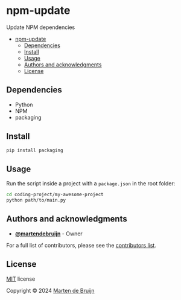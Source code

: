 # npm-update

Update NPM dependencies

- [npm-update](#npm-update)
  - [Dependencies](#dependencies)
  - [Install](#install)
  - [Usage](#usage)
  - [Authors and acknowledgments](#authors-and-acknowledgments)
  - [License](#license)

## Dependencies

- Python
- NPM
- packaging

## Install

```sh
pip install packaging
```

## Usage

Run the script inside a project with a `package.json` in the root folder:

```sh
cd coding-project/my-awesome-project
python path/to/main.py
```

## Authors and acknowledgments

- **[@martendebruijn](https://github.com/martendebruijn)** - Owner

For a full list of contributors, please see the [contributors list](https://github.com/martendebruijn/types/graphs/contributors).

## License

[MIT](./LICENSE) license

Copyright © 2024 [Marten de Bruijn](https://github.com/martendebruijn)
